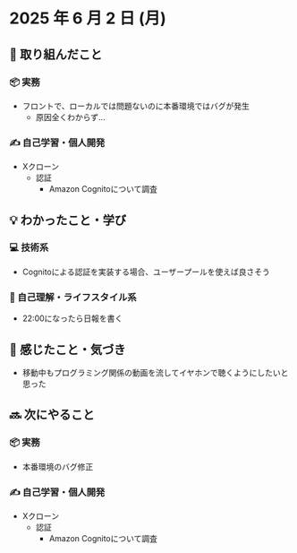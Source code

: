# 2025 年 6 月 2 日 (月)

## 🔨 取り組んだこと
### 📦 実務
  - フロントで、ローカルでは問題ないのに本番環境ではバグが発生
    - 原因全くわからず...
### ✍️ 自己学習・個人開発
  - Xクローン
    - 認証
      - Amazon Cognitoについて調査

## 💡 わかったこと・学び
### 💻 技術系
  - Cognitoによる認証を実装する場合、ユーザープールを使えば良さそう

### 🧘 自己理解・ライフスタイル系
  - 22:00になったら日報を書く

## 💭 感じたこと・気づき
- 移動中もプログラミング関係の動画を流してイヤホンで聴くようにしたいと思った

## 🔜 次にやること
### 📦 実務
  - 本番環境のバグ修正
### ✍️ 自己学習・個人開発
  - Xクローン
    - 認証
      - Amazon Cognitoについて調査